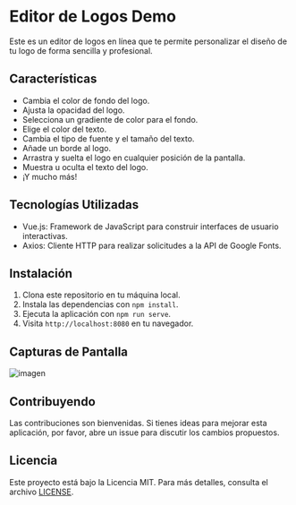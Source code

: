 # Editor de Logos Demo

Este es un editor de logos en línea que te permite personalizar el diseño de tu logo de forma sencilla y profesional.

## Características

- Cambia el color de fondo del logo.
- Ajusta la opacidad del logo.
- Selecciona un gradiente de color para el fondo.
- Elige el color del texto.
- Cambia el tipo de fuente y el tamaño del texto.
- Añade un borde al logo.
- Arrastra y suelta el logo en cualquier posición de la pantalla.
- Muestra u oculta el texto del logo.
- ¡Y mucho más!

## Tecnologías Utilizadas

- Vue.js: Framework de JavaScript para construir interfaces de usuario interactivas.
- Axios: Cliente HTTP para realizar solicitudes a la API de Google Fonts.


## Instalación

1. Clona este repositorio en tu máquina local.
2. Instala las dependencias con `npm install`.
3. Ejecuta la aplicación con `npm run serve`.
4. Visita `http://localhost:8080` en tu navegador.

## Capturas de Pantalla

![imagen](https://github.com/Novaversocl/Editor_Logos/assets/95386670/fe13f977-6577-416a-bdea-08b8d8413b8e)


## Contribuyendo

Las contribuciones son bienvenidas. Si tienes ideas para mejorar esta aplicación, por favor, abre un issue para discutir los cambios propuestos.

## Licencia

Este proyecto está bajo la Licencia MIT. Para más detalles, consulta el archivo [LICENSE](LICENSE).
